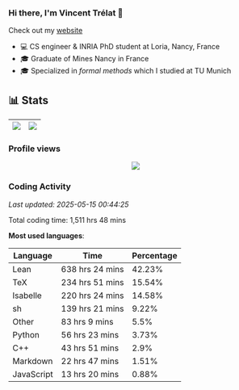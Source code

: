 ### Hi there, I'm Vincent Trélat 👋

Check out my [website](https://vtrelat.github.io)

-   💻 CS engineer & INRIA PhD student at Loria, Nancy, France
-   🎓 Graduate of Mines Nancy in France
-   🎓 Specialized in _formal methods_ which I studied at TU Munich

## 📊 **Stats**

| <img align="center" src="https://readme-stats.clckblog.space/api?username=VTrelat&show_icons=true&include_all_commits=true&theme=tokyonight&hide_border=true" /> | <img align="center" src="https://readme-stats.clckblog.space/api/top-langs/?username=VTrelat&layout=compact&theme=tokyonight&hide_border=true" /> |
| ---------------------------------------------------------------------------------------------------------------------------------------------------------------- | ------------------------------------------------------------------------------------------------------------------------------------------------- |

### Profile views

<p align="center">
 <img src="https://profile-counter.glitch.me/VTrelat/count.svg" />
</p>

<!--automations-->
### Coding Activity
_Last updated: 2025-05-15 00:44:25_

Total coding time: 1,511 hrs 48 mins

**Most used languages**:

| Language | Time | Percentage |
| ------------- | ------------- | ------------- |
| Lean | 638 hrs 24 mins | 42.23% |
| TeX | 234 hrs 51 mins | 15.54% |
| Isabelle | 220 hrs 24 mins | 14.58% |
| sh | 139 hrs 21 mins | 9.22% |
| Other | 83 hrs 9 mins | 5.5% |
| Python | 56 hrs 23 mins | 3.73% |
| C++ | 43 hrs 51 mins | 2.9% |
| Markdown | 22 hrs 47 mins | 1.51% |
| JavaScript | 13 hrs 20 mins | 0.88% |

